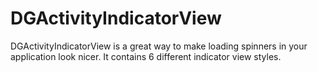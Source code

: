 # DGActivityIndicatorView
DGActivityIndicatorView is a great way to make loading spinners in your application look nicer. It contains 6 different indicator view styles.
